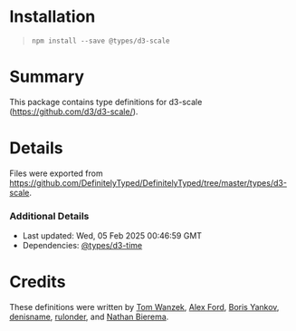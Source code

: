 # Installation
> `npm install --save @types/d3-scale`

# Summary
This package contains type definitions for d3-scale (https://github.com/d3/d3-scale/).

# Details
Files were exported from https://github.com/DefinitelyTyped/DefinitelyTyped/tree/master/types/d3-scale.

### Additional Details
 * Last updated: Wed, 05 Feb 2025 00:46:59 GMT
 * Dependencies: [@types/d3-time](https://npmjs.com/package/@types/d3-time)

# Credits
These definitions were written by [Tom Wanzek](https://github.com/tomwanzek), [Alex Ford](https://github.com/gustavderdrache), [Boris Yankov](https://github.com/borisyankov), [denisname](https://github.com/denisname), [rulonder](https://github.com/rulonder), and [Nathan Bierema](https://github.com/Methuselah96).
